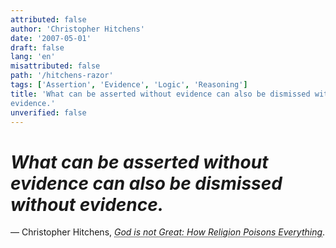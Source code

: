 ```yaml
---
attributed: false
author: 'Christopher Hitchens'
date: '2007-05-01'
draft: false
lang: 'en'
misattributed: false
path: '/hitchens-razor'
tags: ['Assertion', 'Evidence', 'Logic', 'Reasoning']
title: 'What can be asserted without evidence can also be dismissed without
evidence.'
unverified: false
---
```


# *What can be asserted without evidence can also be dismissed without evidence.*
&mdash; Christopher Hitchens, <cite><abbr title="ISBN-13: 9780446579803">God is not Great: How Religion Poisons Everything</abbr></cite>.